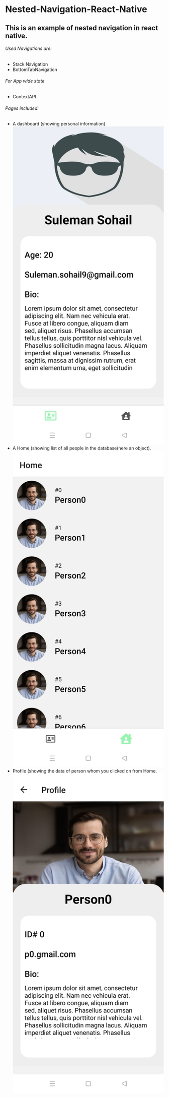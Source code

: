 # Nested-Navigation-React-Native
## This is an example of nested navigation in react native.

###### Used Navigations are:
- Stack Navigation
- BottomTabNavigation
###### For App wide state
- ContextAPI

###### Pages included:
- A dashboard (showing personal information).
![Design preview for the Dashboard Page](./DashboardPage.jpeg)
- A Home (showing list of all people in the database(here an object).
![Design preview for the Home Page](./HomePage.jpeg)
-  Profile (showing the data of person whom you clicked on from Home.
![Design preview for the Profile Page](./ProfilePage.jpeg)
